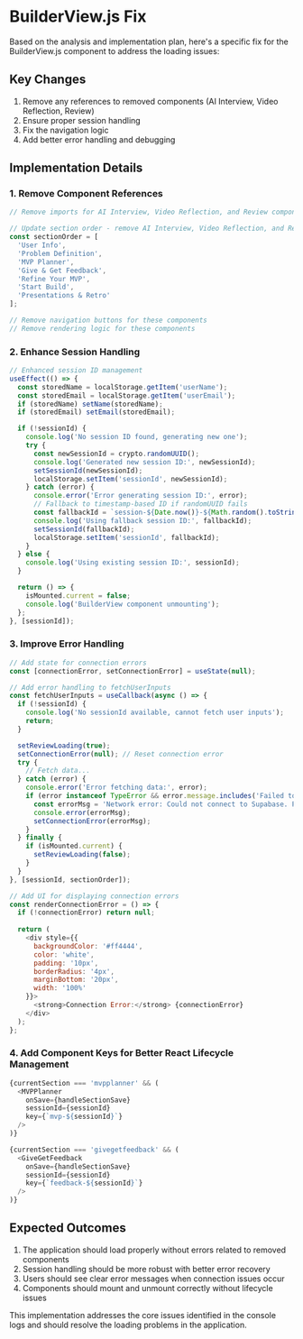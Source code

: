 # BuilderView.js Fix

Based on the analysis and implementation plan, here's a specific fix for the BuilderView.js component to address the loading issues:

## Key Changes

1. Remove any references to removed components (AI Interview, Video Reflection, Review)
2. Ensure proper session handling
3. Fix the navigation logic
4. Add better error handling and debugging

## Implementation Details

### 1. Remove Component References

```javascript
// Remove imports for AI Interview, Video Reflection, and Review components

// Update section order - remove AI Interview, Video Reflection, and Review
const sectionOrder = [
  'User Info',
  'Problem Definition',
  'MVP Planner',
  'Give & Get Feedback',
  'Refine Your MVP',
  'Start Build',
  'Presentations & Retro'
];

// Remove navigation buttons for these components
// Remove rendering logic for these components
```

### 2. Enhance Session Handling

```javascript
// Enhanced session ID management
useEffect(() => {
  const storedName = localStorage.getItem('userName');
  const storedEmail = localStorage.getItem('userEmail');
  if (storedName) setName(storedName);
  if (storedEmail) setEmail(storedEmail);

  if (!sessionId) {
    console.log('No session ID found, generating new one');
    try {
      const newSessionId = crypto.randomUUID();
      console.log('Generated new session ID:', newSessionId);
      setSessionId(newSessionId);
      localStorage.setItem('sessionId', newSessionId);
    } catch (error) {
      console.error('Error generating session ID:', error);
      // Fallback to timestamp-based ID if randomUUID fails
      const fallbackId = `session-${Date.now()}-${Math.random().toString(36).substring(2, 9)}`;
      console.log('Using fallback session ID:', fallbackId);
      setSessionId(fallbackId);
      localStorage.setItem('sessionId', fallbackId);
    }
  } else {
    console.log('Using existing session ID:', sessionId);
  }

  return () => {
    isMounted.current = false;
    console.log('BuilderView component unmounting');
  };
}, [sessionId]);
```

### 3. Improve Error Handling

```javascript
// Add state for connection errors
const [connectionError, setConnectionError] = useState(null);

// Add error handling to fetchUserInputs
const fetchUserInputs = useCallback(async () => {
  if (!sessionId) {
    console.log('No sessionId available, cannot fetch user inputs');
    return;
  }

  setReviewLoading(true);
  setConnectionError(null); // Reset connection error
  try {
    // Fetch data...
  } catch (error) {
    console.error('Error fetching data:', error);
    if (error instanceof TypeError && error.message.includes('Failed to fetch')) {
      const errorMsg = 'Network error: Could not connect to Supabase. Please check your internet connection.';
      console.error(errorMsg);
      setConnectionError(errorMsg);
    }
  } finally {
    if (isMounted.current) {
      setReviewLoading(false);
    }
  }
}, [sessionId, sectionOrder]);

// Add UI for displaying connection errors
const renderConnectionError = () => {
  if (!connectionError) return null;
  
  return (
    <div style={{
      backgroundColor: '#ff4444',
      color: 'white',
      padding: '10px',
      borderRadius: '4px',
      marginBottom: '20px',
      width: '100%'
    }}>
      <strong>Connection Error:</strong> {connectionError}
    </div>
  );
};
```

### 4. Add Component Keys for Better React Lifecycle Management

```javascript
{currentSection === 'mvpplanner' && (
  <MVPPlanner 
    onSave={handleSectionSave} 
    sessionId={sessionId} 
    key={`mvp-${sessionId}`} 
  />
)}

{currentSection === 'givegetfeedback' && (
  <GiveGetFeedback 
    onSave={handleSectionSave} 
    sessionId={sessionId} 
    key={`feedback-${sessionId}`} 
  />
)}
```

## Expected Outcomes

1. The application should load properly without errors related to removed components
2. Session handling should be more robust with better error recovery
3. Users should see clear error messages when connection issues occur
4. Components should mount and unmount correctly without lifecycle issues

This implementation addresses the core issues identified in the console logs and should resolve the loading problems in the application.
